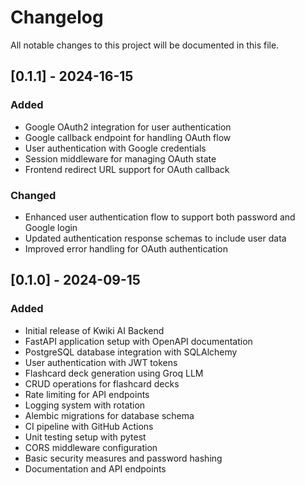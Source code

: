 # Changelog

All notable changes to this project will be documented in this file.

## [0.1.1] - 2024-16-15

### Added

- Google OAuth2 integration for user authentication
- Google callback endpoint for handling OAuth flow
- User authentication with Google credentials
- Session middleware for managing OAuth state
- Frontend redirect URL support for OAuth callback

### Changed

- Enhanced user authentication flow to support both password and Google login
- Updated authentication response schemas to include user data
- Improved error handling for OAuth authentication

## [0.1.0] - 2024-09-15

### Added

- Initial release of Kwiki AI Backend
- FastAPI application setup with OpenAPI documentation
- PostgreSQL database integration with SQLAlchemy
- User authentication with JWT tokens
- Flashcard deck generation using Groq LLM
- CRUD operations for flashcard decks
- Rate limiting for API endpoints
- Logging system with rotation
- Alembic migrations for database schema
- CI pipeline with GitHub Actions
- Unit testing setup with pytest
- CORS middleware configuration
- Basic security measures and password hashing
- Documentation and API endpoints